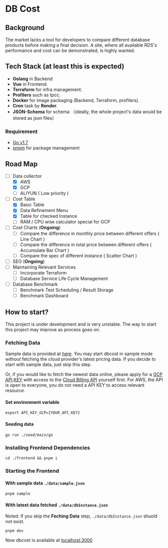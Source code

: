 # DB Cost

## Background
The market lacks a tool for developers to compare different database products before making a final decision. A site, where all available RDS's performance and cost can be demonstrated, is highly wanted.

## Tech Stack (at least this is expected)

+ **Golang** in Backend
+ **Vue** in Frontend.
+ **Terraform** for infra management.
+ **Profilers** such as tpcc.
+ **Docker** for image packaging (Backend, Terraform, profilers).
+ **Cron** task  by **Render**.
+ **JSON-Schema** for schema （ideally, the whole project's data would be stored as json files）

### Requirement  
+ [Go v1.7](https://go.dev/dl/)
+ [pnpm](https://pnpm.io) for package management

## Road Map
* [ ] Data collector
  * [x] AWS
  * [x] GCP 
  * [ ] ALIYUN ( Low priority )
* [ ] Cost Table
  * [x] Basic Table
  * [x] Data Refinement Menu
  * [x] Table for checked Instance
  * [ ] RAM / CPU wise calculator special for GCP
* [ ] Cost Charts (**Ongoing**) 
  * [ ] Compare the difference in monthly price between different offers ( Line Chart )
  * [ ] Compare the difference in total price between different offers ( Accumulate Bar Chart )
  * [ ] Compare the spec of different instance ( Scatter Chart )
* [ ] SEO (**Ongoing**) 
* [ ] Maintaining Relevant Services
  * [ ] Incorporate Terraform
  * [ ] Database Service Life Cycle Management
* [ ] Database Benchmark
  * [ ] Benchmark Test Scheduling / Result Storage
  * [ ] Benchmark Dashboard
## How to start?

This project is under development and is very unstable. The way to start this project may improve as process goes on.

### Fetching Data
Sample data is provided at [here](https://github.com/bytebase/dbcost/blob/main/store/data/sample.json). You may start dbcost in sample mode without fetching the cloud provider's latest pricing data. If you decide to start with sample data, just skip this step.

Or, if you would like to fetch the newest data online, please apply for a [GCP API KEY](https://cloud.google.com/apigee/docs/api-platform/security/api-keys) with access to the [Cloud Billing API](https://cloud.google.com/billing/docs/reference/rest) yourself first. For AWS, the API is open to everyone, you do not need a API KEY to access relevant resource.

#### Set environment variable

```
export API_KEY_GCP={YOUR_API_KEY}
```
#### Seeding data
```
go run ./seed/main/go
```

### Installing Frontend Dependencies
```
cd ./frontend && pnpm i
```
### Starting the Frontend
#### With sample data `./data/sample.json`
```
pnpm sample
```
#### With latest data fetched `./data/dbInstance.json`
Noted: If you skip the **Feching Data** step, `./data/dbInstance.json` shuold not exist.
```
pnpm dev
```

Now dbcost is available at [localhost:3000](localhost:3000)
